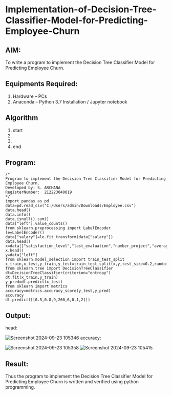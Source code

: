 # Implementation-of-Decision-Tree-Classifier-Model-for-Predicting-Employee-Churn

## AIM:
To write a program to implement the Decision Tree Classifier Model for Predicting Employee Churn.

## Equipments Required:
1. Hardware – PCs
2. Anaconda – Python 3.7 Installation / Jupyter notebook

## Algorithm
1. start
2. 
3. 
4. end

## Program:
```
/*
Program to implement the Decision Tree Classifier Model for Predicting Employee Churn.
Developed by: S. ARCHANA
RegisterNumber:  212223040019
*/
import pandas as pd
data=pd.read_csv("C:/Users/admin/Downloads/Employee.csv")
data.head()
data.info()
data.isnull().sum()
data["left"].value_counts()
from sklearn.preprocessing import LabelEncoder
le=LabelEncoder()
data["salary"]=le.fit_transform(data["salary"])
data.head()
x=data[["satisfaction_level","last_evaluation","number_project","average_montly_hours","time_spend_company","Work_accident","promotion_last_5years","salary"]]
x.head()
y=data["left"]
from sklearn.model_selection import train_test_split
x_train,x_test,y_train,y_test=train_test_split(x,y,test_size=0.2,random_state=100)
from sklearn.tree import DecisionTreeClassifier
dt=DecisionTreeClassifier(criterion="entropy")
dt.fit(x_train,y_train)
y_pred=dt.predict(x_test)
from sklearn import metrics
accuracy=metrics.accuracy_score(y_test,y_pred)
accuracy
dt.predict([[0.5,0.8,9,260,6,0,1,2]])
```

## Output:
head:

![Screenshot 2024-09-23 105346](https://github.com/user-attachments/assets/f82e006d-6279-4e6a-9572-c6b388bbc208)
accuracy:

![Screenshot 2024-09-23 105358](https://github.com/user-attachments/assets/fea9fea5-6521-4425-90ca-6448121ddb51)
![Screenshot 2024-09-23 105415](https://github.com/user-attachments/assets/371be8a7-904c-4323-95af-2b674565a299)



## Result:
Thus the program to implement the  Decision Tree Classifier Model for Predicting Employee Churn is written and verified using python programming.
